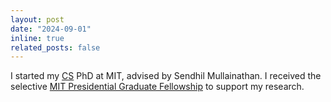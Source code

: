 ```yaml
---
layout: post
date: "2024-09-01"
inline: true
related_posts: false
---
```


I started my [CS](https://www.eecs.mit.edu/) PhD at MIT, advised by Sendhil Mullainathan. I received the selective [MIT Presidential Graduate Fellowship](https://oge.mit.edu/fellowships/presidential-graduate-fellowship-program/) to support my research.